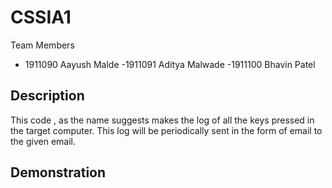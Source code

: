 # CSSIA1
Team Members

- 1911090 Aayush Malde
-1911091 Aditya Malwade
-1911100 Bhavin Patel

## Description
This code , as the name suggests makes the log of all the keys pressed in the target computer. This log will be periodically sent in the form of email to the given email.

## Demonstration
